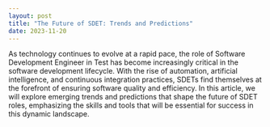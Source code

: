 ```yaml
---
layout: post
title: "The Future of SDET: Trends and Predictions"
date: 2023-11-20
---
```


As technology continues to evolve at a rapid pace, the role of Software Development Engineer in Test has become increasingly critical in the software development lifecycle. With the rise of automation, artificial intelligence, and continuous integration practices, SDETs find themselves at the forefront of ensuring software quality and efficiency. In this article, we will explore emerging trends and predictions that shape the future of SDET roles, emphasizing the skills and tools that will be essential for success in this dynamic landscape.
